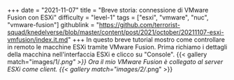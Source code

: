 +++
date = "2021-11-07"
title = "Breve storia: connessione di VMware Fusion con ESXi"
difficulty = "level-1"
tags = ["esxi", "vmware", "nuc", "vmware-fusion"]
githublink = "https://github.com/terrorist-squad/knedelverse/blob/master/content/post/2021/october/20211107-esxi-vmfusion/index.it.md"
+++
In questo breve tutorial mostro come controllare in remoto le macchine ESXi tramite VMware Fusion. Prima richiamo i dettagli della macchina nell'interfaccia ESXi e clicco su "Console".
{{< gallery match="images/1/*.png" >}}
Ora il mio VMware Fusion è collegato al server ESXi come client.
{{< gallery match="images/2/*.png" >}}
